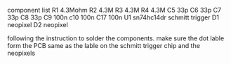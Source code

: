 component list
R1 4.3Mohm
R2 4.3M
R3 4.3M
R4 4.3M
C5 33p
C6 33p
C7 33p
C8 33p
C9 100n
c10 100n
C17 100n
U1 sn74hc14dr schmitt trigger
D1 neopixel
D2 neopixel

following the instruction to solder the components. make sure the dot lable form the PCB same as the lable on the schmitt trigger chip
and the neopixels
